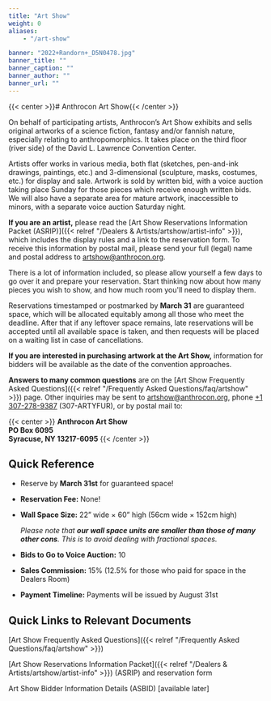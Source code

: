```yaml
---
title: "Art Show"
weight: 0
aliases:
    - "/art-show"

banner: "2022+Randorn+_D5N0478.jpg"
banner_title: ""
banner_caption: ""
banner_author: ""
banner_url: ""
---
```


{{< center >}}# Anthrocon Art Show{{< /center >}}

On behalf of participating artists, Anthrocon’s Art Show exhibits and sells original artworks of a science fiction, fantasy and/or fannish nature, especially relating to anthropomorphics. It takes place on the third floor (river side) of the David L. Lawrence Convention Center.

Artists offer works in various media, both flat (sketches, pen-and-ink drawings, paintings, etc.) and 3-dimensional (sculpture, masks, costumes, etc.) for display and sale. Artwork is sold by written bid, with a voice auction taking place Sunday for those pieces which receive enough written bids. We will also have a separate area for mature artwork, inaccessible to minors, with a separate voice auction Saturday night.

**If you are an artist,** please read the [Art Show Reservations Information Packet (ASRIP)]({{< relref "/Dealers & Artists/artshow/artist-info" >}}), which includes the display rules and a link to the reservation form. To receive this information by postal mail, please send your full (legal) name and postal address to <artshow@anthrocon.org>.

There is a lot of information included, so please allow yourself a few days to go over it and prepare your reservation. Start thinking now about how many pieces you wish to show, and how much room you'll need to display them.

Reservations timestamped or postmarked by **March 31** are guaranteed space, which will be allocated equitably among all those who meet the deadline. After that if any leftover space remains, late reservations will be accepted until all available space is taken, and then requests will be placed on a waiting list in case of cancellations.

**If you are interested in purchasing artwork at the Art Show,** information for bidders will be available as the date of the convention approaches.

**Answers to many common questions** are on the [Art Show Frequently Asked Questions]({{< relref "/Frequently Asked Questions/faq/artshow" >}}) page. Other inquiries may be sent to <artshow@anthrocon.org>, phone [+1 307-278-9387](tel:1-307-278-9387) (307-ARTYFUR), or by postal mail to:

{{< center >}}
**Anthrocon Art Show**<br>
**PO Box 6095**<br>
**Syracuse, NY 13217-6095**
{{< /center >}}

## Quick Reference

- Reserve by **March 31st** for guaranteed space!
- **Reservation Fee:** None!
- **Wall Space Size:** 22” wide × 60” high (56cm wide × 152cm high)

    *Please note that **our wall space units are smaller than those of many other cons**. This is to avoid dealing with fractional spaces.*

- **Bids to Go to Voice Auction:** 10
- **Sales Commission:** 15% (12.5% for those who paid for space in the Dealers Room)
- **Payment Timeline:** Payments will be issued by August 31st

## Quick Links to Relevant Documents

[Art Show Frequently Asked Questions]({{< relref "/Frequently Asked Questions/faq/artshow" >}})

[Art Show Reservations Information Packet]({{< relref "/Dealers & Artists/artshow/artist-info" >}}) (ASRIP) and reservation form

Art Show Bidder Information Details (ASBID) [available later]
